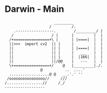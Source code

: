 # Darwin - Main
				          _________
			   	        /         /.
	    .-----------------.        /_________/ |
	   /                 / |      |         |  |
	  /+================+\ |      | |====|  |  |
	  ||>>>  import cv2  || |     |         |  |
	  ||                 || |     | |====|  |  |
	  ||                 || |     |   ___   |  |
	  ||                 || |     |  |166|  |  |
	  ||                 ||/@@    |   ---   |  |
	  \+================+/    @   |_________|./.
			        @          ..  ....'
	  ..................@ @   __.'.' ''
	 /oooooooooooooooo//     ///
	/................//     /_/
	------------------
